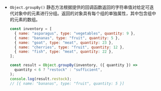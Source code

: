 - `Object.groupBy()` 静态方法根据提供的回调函数返回的字符串值对给定可迭代对象中的元素进行分组。返回的对象具有每个组的单独属性，其中包含组中的元素的数组。

  ```js
  const inventory = [
    { name: "asparagus", type: "vegetables", quantity: 9 },
    { name: "bananas", type: "fruit", quantity: 5 },
    { name: "goat", type: "meat", quantity: 23 },
    { name: "cherries", type: "fruit", quantity: 12 },
    { name: "fish", type: "meat", quantity: 22 },
  ];

  const result = Object.groupBy(inventory, ({ quantity }) =>
    quantity < 6 ? "restock" : "sufficient",
  );
  console.log(result.restock);
  // [{ name: "bananas", type: "fruit", quantity: 5 }]
  ```
